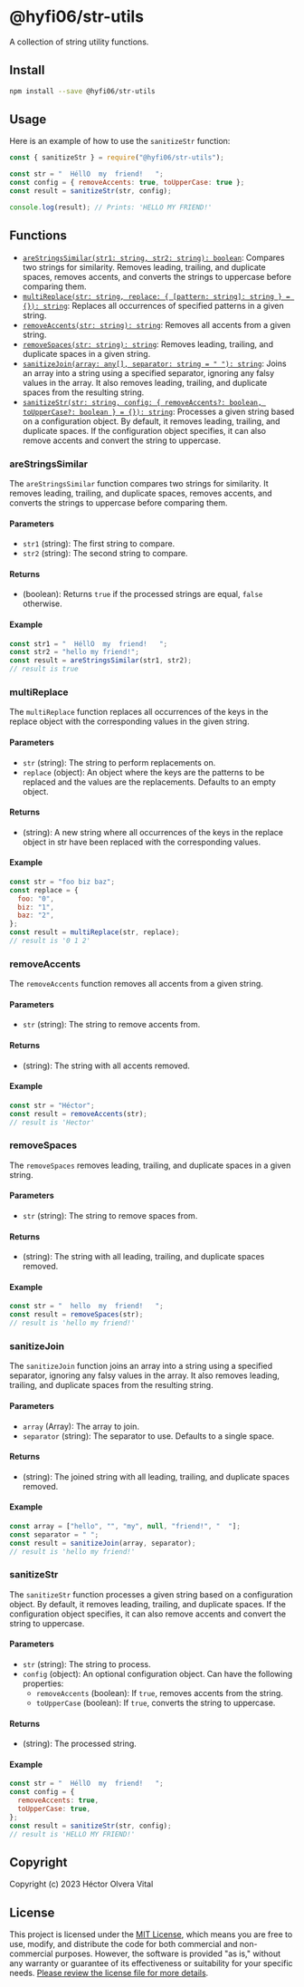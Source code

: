 # @hyfi06/str-utils

A collection of string utility functions.

## Install

```bash
npm install --save @hyfi06/str-utils
```

## Usage

Here is an example of how to use the `sanitizeStr` function:

```javascript
const { sanitizeStr } = require("@hyfi06/str-utils");

const str = "  HéllO  my  friend!   ";
const config = { removeAccents: true, toUpperCase: true };
const result = sanitizeStr(str, config);

console.log(result); // Prints: 'HELLO MY FRIEND!'
```

## Functions

- [`areStringsSimilar(str1: string, str2: string): boolean`](#areStringsSimilar): Compares two strings for similarity. Removes leading, trailing, and duplicate spaces, removes accents, and converts the strings to uppercase before comparing them.
- [`multiReplace(str: string, replace: { [pattern: string]: string } = {}): string`](#multireplace): Replaces all occurrences of specified patterns in a given string.
- [`removeAccents(str: string): string`](#removeaccents): Removes all accents from a given string.
- [`removeSpaces(str: string): string`](#removespaces): Removes leading, trailing, and duplicate spaces in a given string.
- [`sanitizeJoin(array: any[], separator: string = " "): string`](#sanitizejoin): Joins an array into a string using a specified separator, ignoring any falsy values in the array. It also removes leading, trailing, and duplicate spaces from the resulting string.
- [`sanitizeStr(str: string, config: { removeAccents?: boolean, toUpperCase?: boolean } = {}): string`](#sanitizeStr): Processes a given string based on a configuration object. By default, it removes leading, trailing, and duplicate spaces. If the configuration object specifies, it can also remove accents and convert the string to uppercase.

### areStringsSimilar

The `areStringsSimilar` function compares two strings for similarity. It removes leading, trailing, and duplicate spaces, removes accents, and converts the strings to uppercase before comparing them.

#### Parameters

- `str1` (string): The first string to compare.
- `str2` (string): The second string to compare.

#### Returns

- (boolean): Returns `true` if the processed strings are equal, `false` otherwise.

#### Example

```javascript
const str1 = "  HéllO  my  friend!   ";
const str2 = "hello my friend!";
const result = areStringsSimilar(str1, str2);
// result is true
```

### multiReplace

The `multiReplace` function replaces all occurrences of the keys in the replace object with the corresponding values in the given string.

#### Parameters

- `str` (string): The string to perform replacements on.
- `replace` (object): An object where the keys are the patterns to be replaced and the values are the replacements. Defaults to an empty object.

#### Returns

- (string): A new string where all occurrences of the keys in the replace object in str have been replaced with the corresponding values.

#### Example

```javascript
const str = "foo biz baz";
const replace = {
  foo: "0",
  biz: "1",
  baz: "2",
};
const result = multiReplace(str, replace);
// result is '0 1 2'
```

### removeAccents

The `removeAccents` function removes all accents from a given string.

#### Parameters

- `str` (string): The string to remove accents from.

#### Returns

- (string): The string with all accents removed.

#### Example

```javascript
const str = "Héctor";
const result = removeAccents(str);
// result is 'Hector'
```

### removeSpaces

The `removeSpaces` removes leading, trailing, and duplicate spaces in a given string.

#### Parameters

- `str` (string): The string to remove spaces from.

#### Returns

- (string): The string with all leading, trailing, and duplicate spaces removed.

#### Example

```javascript
const str = "  hello  my  friend!   ";
const result = removeSpaces(str);
// result is 'hello my friend!'
```

### sanitizeJoin

The `sanitizeJoin` function joins an array into a string using a specified separator, ignoring any falsy values in the array. It also removes leading, trailing, and duplicate spaces from the resulting string.

#### Parameters

- `array` (Array): The array to join.
- `separator` (string): The separator to use. Defaults to a single space.

#### Returns

- (string): The joined string with all leading, trailing, and duplicate spaces removed.

#### Example

```javascript
const array = ["hello", "", "my", null, "friend!", "  "];
const separator = " ";
const result = sanitizeJoin(array, separator);
// result is 'hello my friend!'
```

### sanitizeStr

The `sanitizeStr` function processes a given string based on a configuration object. By default, it removes leading, trailing, and duplicate spaces. If the configuration object specifies, it can also remove accents and convert the string to uppercase.

#### Parameters

- `str` (string): The string to process.
- `config` (object): An optional configuration object. Can have the following properties:
  - `removeAccents` (boolean): If `true`, removes accents from the string.
  - `toUpperCase` (boolean): If `true`, converts the string to uppercase.

#### Returns

- (string): The processed string.

#### Example

```javascript
const str = "  HéllO  my  friend!   ";
const config = {
  removeAccents: true,
  toUpperCase: true,
};
const result = sanitizeStr(str, config);
// result is 'HELLO MY FRIEND!'
```

## Copyright

Copyright (c) 2023 Héctor Olvera Vital

## License

This project is licensed under the [MIT License](LICENSE), which means you are free to use, modify, and distribute the code for both commercial and non-commercial purposes. However, the software is provided "as is," without any warranty or guarantee of its effectiveness or suitability for your specific needs. [Please review the license file for more details](LICENSE).
